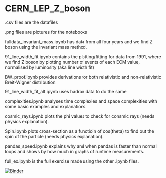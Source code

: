 # CERN_LEP_Z_boson

.csv files are the datafiles

.png files are pictures for the notebooks

fulldata_invariant_mass.ipynb has data from all four years and we find Z boson using the invariant mass method.

91_line_width_fit.ipynb contains the plotting/fitting for data from 1991, where we find Z boson by plotting number of events of each ECM value, normalised by luminosity (aka line width fit) 

BW_proof.ipynb provides derivations for both relativistic and non-relativistic Breit-Wigner distribution

91_line_width_fit_alt.ipynb uses hadron data to do the same

complexities.ipynb analyses time complexies and space complexities with some basic examples and explanations.

cosmic_rays.ipynb plots the phi values to check for consmic rays (needs physics explanation).

Spin.ipynb plots cross-section as a functioin of cos(theta) to find out the spin of the particle (needs physics explanation).

pandas_speed.ipynb explains why and when pandas is faster than normal loops and shows by how much in graphs of runtime measurements.

full_ex.ipynb is the full exercise made using the other .ipynb files. 

[![Binder](https://mybinder.org/badge_logo.svg)](https://mybinder.org/v2/gh/kraikisto/CERN_LEP_Z_boson/HEAD)
